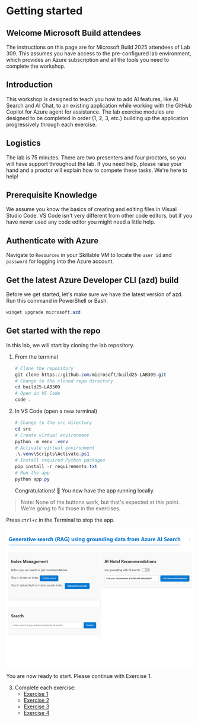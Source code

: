 # Getting started

## Welcome Microsoft Build attendees
The instructions on this page are for Microsoft Build 2025 attendees of Lab 309. This assumes you have access to the pre-configured lab environment, which provides an Azure subscription and all the tools you need to complete the workshop.

## Introduction
This workshop is designed to teach you how to add AI features, like AI Search and AI Chat, to an existing application while working with the GitHub Copilot for Azure agent for assistance. The lab exercise modules are designed to be completed in order (1, 2, 3, etc.) building up the application progressively through each exercise.

## Logistics
The lab is 75 minutes. There are two presenters and four proctors, so you will have support throughout the lab. If you need help, please raise your hand and a proctor will explain how to compete these tasks. We're here to help!

## Prerequisite Knowledge 
We assume you know the basics of creating and editing files in Visual Studio Code. VS Code isn't very different from other code editors, but if you have never used any code editor you might need a little help. 

## Authenticate with Azure
Navigate to `Resources` in your Skillable VM to locate the `user id` and `password` for logging into the Azure account.

## Get the latest Azure Developer CLI (azd) build
Before we get started, let's make sure we have the latest version of azd. Run this command in PowerShell or Bash.

```powershell
winget upgrade microsoft.azd
```

## Get started with the repo
In this lab, we will start by cloning the lab repository.

1. From the terminal

    ```powershell
    # Clone the repository
    git clone https://github.com/microsoft/build25-LAB309.git
    # Change to the cloned repo directory
    cd build25-LAB309
    # Open in VS Code
    code .
    ```

2. In VS Code (open a new terminal)

  

    ```powershell
    # Change to the src directory
    cd src
    # Create virtual environment
    python -m venv .venv
    # Activate virtual environment
    .\.venv\Scripts\Activate.ps1
    # Install required Python packages
    pip install -r requirements.txt
    # Run the app
    python app.py
    ```
    Congratulations! 🎉 You now have the app running locally.
    
> Note:
> None of the buttons work, but that's expected at this point. We're going to fix those in the exercises.

Press `ctrl+c` in the Terminal to stop the app.

![Screenshot](/Lab-Instructions/Images/app-image.png)

You are now ready to start. Please continue with Exercise 1.

3. Complete each exercise:
   - [Exercise 1](/Lab-Instructions/Exercise-1.md)
   - [Exercise 2](/Lab-Instructions/Exercise-2.md)
   - [Exercise 3](/Lab-Instructions/Exercise-3.md)
   - [Exercise 4](/Lab-Instructions/Exercise-4.md)
